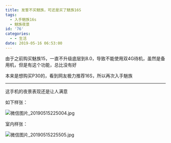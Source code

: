 ```yaml
---
title: 发誓不买魅族，可还是买了魅族16S
tags:
  - 入手魅族16s
  - 魅族夜景
id: '76'
categories:
  - - 生活
date: 2019-05-16 06:53:00
---
```


由于之前购买魅族15，一直不升级底层到8.0，导致不能使用双4G待机，虽然是备用机，但是有这个功能，总比没有好

本来是想购买P30的，看到网友极力推荐16S，所以再次入手魅族

* * *

这手机的夜景表现还是让人满意

如下样张：

![微信图片_20190515225004.jpg](https://www.xxhat.xyz/usr/uploads/2019/05/1120320867.jpg "微信图片_20190515225004.jpg")

室内样张：

![微信图片_20190515225505.jpg](https://www.xxhat.xyz/usr/uploads/2019/05/378269883.jpg "微信图片_20190515225505.jpg")